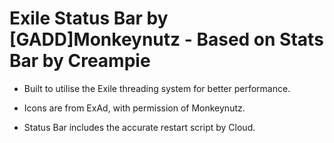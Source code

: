 # Exile Status Bar by [GADD]Monkeynutz - Based on Stats Bar by Creampie

* Built to utilise the Exile threading system for better performance.

* Icons are from ExAd, with permission of Monkeynutz.

* Status Bar includes the accurate restart script by Cloud.
